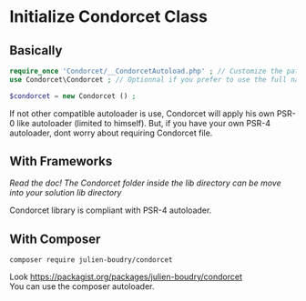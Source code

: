 # Initialize Condorcet Class

## Basically
```php
require_once 'Condorcet/__CondorcetAutoload.php' ; // Customize the path for your use.
use Condorcet\Condorcet ; // Optionnal if you prefer to use the full namespace length

$condorcet = new Condorcet () ;
```

If not other compatible autoloader is use, Condorcet will apply his own PSR-0 like autoloader (limited to himself). But, if you have your own PSR-4 autoloader, dont worry about requiring Condorcet file.

## With Frameworks
*Read the doc! The Condorcet folder inside the lib directory can be move into your solution lib directory*

Condorcet library is compliant with PSR-4 autoloader.

## With Composer
`composer require julien-boudry/condorcet`    

Look https://packagist.org/packages/julien-boudry/condorcet    
You can use the composer autoloader.
